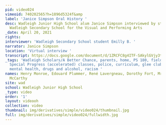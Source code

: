 ```yaml
---
pid: video024
vimeoid: 740202565?h=1896d5324f&amp
label: 'Janice Simpson Oral History '
desc: Wadleigh Junior High School alum Janice Simpson interviewed by students from
  Wadleigh Secondary School for the Visual and Performing Arts
_date: April 20, 2021
rights:
interviewer: 'Wadleigh Secondary School student Emilly B. '
narrator: Janice Simpson
location: 'Virtual interview '
transcript: https://docs.google.com/document/d/1ZRCFC8g4ITF-SAkylGVjy3trQoqIGk2oL2PNlj83S0o/edit?usp=sharing
_tags: 'Wadleigh Scholars/A Better Chance, parents, home, PS 180, field trips, migration,
  Special Progress (accelerated) classes, police, curriculum, glee club/chorus, poetry,
  mental health, drugs and alcohol, racism '
names: Henry Monroe, Edouard Plummer, René Lavergneau, Dorothy Fort, Mrs. Elzy, Diane
  McCarthy
site: wad
school: Wadleigh Junior High School
_type: video
order: '1'
layout: videooh
collection: video
thumbnail: img/derivatives/simple/video024/thumbnail.jpg
full: img/derivatives/simple/video024/fullwidth.jpg
---
```

